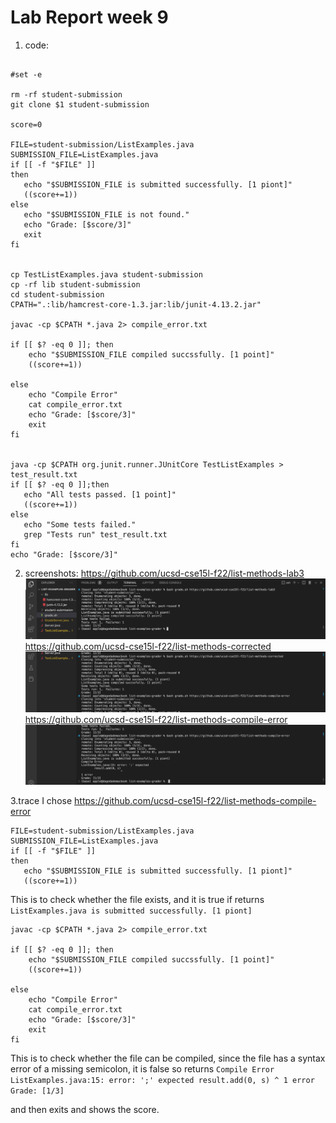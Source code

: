 # Lab Report week 9

1. code:
```

#set -e
 
rm -rf student-submission
git clone $1 student-submission
 
score=0
 
FILE=student-submission/ListExamples.java
SUBMISSION_FILE=ListExamples.java
if [[ -f "$FILE" ]]
then
   echo "$SUBMISSION_FILE is submitted successfully. [1 piont]"
   ((score+=1))
else
   echo "$SUBMISSION_FILE is not found."
   echo "Grade: [$score/3]"
   exit
fi
 

cp TestListExamples.java student-submission
cp -rf lib student-submission
cd student-submission
CPATH=".:lib/hamcrest-core-1.3.jar:lib/junit-4.13.2.jar"
 
javac -cp $CPATH *.java 2> compile_error.txt

if [[ $? -eq 0 ]]; then
    echo "$SUBMISSION_FILE compiled succssfully. [1 point]"
    ((score+=1))
 
else
    echo "Compile Error"
    cat compile_error.txt
    echo "Grade: [$score/3]"
    exit
fi


java -cp $CPATH org.junit.runner.JUnitCore TestListExamples > test_result.txt
if [[ $? -eq 0 ]];then
   echo "All tests passed. [1 point]"
   ((score+=1))
else
   echo "Some tests failed."
   grep "Tests run" test_result.txt
fi
echo "Grade: [$score/3]"

```
2. screenshots:
https://github.com/ucsd-cse15l-f22/list-methods-lab3
![Image](pic1.png)
https://github.com/ucsd-cse15l-f22/list-methods-corrected
![Image](pic2.png)
https://github.com/ucsd-cse15l-f22/list-methods-compile-error
![Image](pic3.png)

3.trace
I chose https://github.com/ucsd-cse15l-f22/list-methods-compile-error
```
FILE=student-submission/ListExamples.java
SUBMISSION_FILE=ListExamples.java
if [[ -f "$FILE" ]]
then
   echo "$SUBMISSION_FILE is submitted successfully. [1 piont]"
   ((score+=1))
```
This is to check whether the file exists, and it is true if returns `ListExamples.java is submitted successfully. [1 piont]`
```
javac -cp $CPATH *.java 2> compile_error.txt

if [[ $? -eq 0 ]]; then
    echo "$SUBMISSION_FILE compiled succssfully. [1 point]"
    ((score+=1))
 
else
    echo "Compile Error"
    cat compile_error.txt
    echo "Grade: [$score/3]"
    exit
fi
```

This is to check whether the file can be compiled, since the file has a syntax error of a missing semicolon, 
it is false so returns ```Compile Error
ListExamples.java:15: error: ';' expected
        result.add(0, s)
                        ^
1 error
Grade: [1/3]```

and then exits and shows the score.
